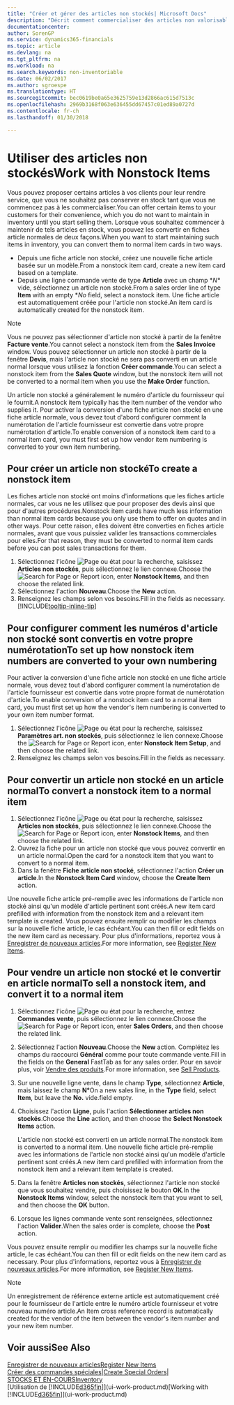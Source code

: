 ```yaml
---
title: "Créer et gérer des articles non stockés| Microsoft Docs"
description: "Décrit comment commercialiser des articles non valorisable ou des articles qui ne sont pas mis à jour dans votre stock."
documentationcenter: 
author: SorenGP
ms.service: dynamics365-financials
ms.topic: article
ms.devlang: na
ms.tgt_pltfrm: na
ms.workload: na
ms.search.keywords: non-inventoriable
ms.date: 06/02/2017
ms.author: sgroespe
ms.translationtype: HT
ms.sourcegitcommit: bec0619be0a65e3625759e13d2866ac615d7513c
ms.openlocfilehash: 2969b3168f063e636455dd67457c01ed89a0727d
ms.contentlocale: fr-ch
ms.lasthandoff: 01/30/2018

---
```

# <a name="work-with-nonstock-items"></a><span data-ttu-id="07241-103">Utiliser des articles non stockés</span><span class="sxs-lookup"><span data-stu-id="07241-103">Work with Nonstock Items</span></span>
<span data-ttu-id="07241-104">Vous pouvez proposer certains articles à vos clients pour leur rendre service, que vous ne souhaitez pas conserver en stock tant que vous ne commencez pas à les commercialiser.</span><span class="sxs-lookup"><span data-stu-id="07241-104">You can offer certain items to your customers for their convenience, which you do not want to maintain in inventory until you start selling them.</span></span> <span data-ttu-id="07241-105">Lorsque vous souhaitez commencer à maintenir de tels articles en stock, vous pouvez les convertir en fiches article normales de deux façons.</span><span class="sxs-lookup"><span data-stu-id="07241-105">When you want to start maintaining such items in inventory, you can convert them to normal item cards in two ways.</span></span>

* <span data-ttu-id="07241-106">Depuis une fiche article non stocké, créez une nouvelle fiche article basée sur un modèle.</span><span class="sxs-lookup"><span data-stu-id="07241-106">From a nonstock item card, create a new item card based on a template.</span></span>
* <span data-ttu-id="07241-107">Depuis une ligne commande vente de type **Article** avec un champ \**N°* vide, sélectionnez un article non stocké.</span><span class="sxs-lookup"><span data-stu-id="07241-107">From a sales order line of type **Item** with an empty \**No* field, select a nonstock item.</span></span> <span data-ttu-id="07241-108">Une fiche article est automatiquement créée pour l'article non stocké.</span><span class="sxs-lookup"><span data-stu-id="07241-108">An item card is automatically created for the nonstock item.</span></span>

> [!NOTE]  
>   <span data-ttu-id="07241-109">Vous ne pouvez pas sélectionner d'article non stocké à partir de la fenêtre **Facture vente**.</span><span class="sxs-lookup"><span data-stu-id="07241-109">You cannot select a nonstock item from the **Sales Invoice** window.</span></span> <span data-ttu-id="07241-110">Vous pouvez sélectionner un article non stocké à partir de la fenêtre **Devis**, mais l'article non stocké ne sera pas converti en un article normal lorsque vous utilisez la fonction **Créer commande**.</span><span class="sxs-lookup"><span data-stu-id="07241-110">You can select a nonstock item from the **Sales Quote** window, but the nonstock item will not be converted to a normal item when you use the **Make Order** function.</span></span>

<span data-ttu-id="07241-111">Un article non stocké a généralement le numéro d'article du fournisseur qui le fournit.</span><span class="sxs-lookup"><span data-stu-id="07241-111">A nonstock item typically has the item number of the vendor who supplies it.</span></span> <span data-ttu-id="07241-112">Pour activer la conversion d'une fiche article non stocké en une fiche article normale, vous devez tout d'abord configurer comment la numérotation de l'article fournisseur est convertie dans votre propre numérotation d'article.</span><span class="sxs-lookup"><span data-stu-id="07241-112">To enable conversion of a nonstock item card to a normal item card, you must first set up how vendor item numbering is converted to your own item numbering.</span></span>   

## <a name="to-create-a-nonstock-item"></a><span data-ttu-id="07241-113">Pour créer un article non stocké</span><span class="sxs-lookup"><span data-stu-id="07241-113">To create a nonstock item</span></span>
<span data-ttu-id="07241-114">Les fiches article non stocké ont moins d'informations que les fiches article normales, car vous ne les utilisez que pour proposer des devis ainsi que pour d'autres procédures.</span><span class="sxs-lookup"><span data-stu-id="07241-114">Nonstock item cards have much less information than normal item cards because you only use them to offer on quotes and in other ways.</span></span> <span data-ttu-id="07241-115">Pour cette raison, elles doivent être converties en fiches article normales, avant que vous puissiez valider les transactions commerciales pour elles.</span><span class="sxs-lookup"><span data-stu-id="07241-115">For that reason, they must be converted to normal item cards before you can post sales transactions for them.</span></span>

1. <span data-ttu-id="07241-116">Sélectionnez l'icône ![Page ou état pour la recherche](media/ui-search/search_small.png "Page ou état pour la recherche"), saisissez **Articles non stockés**, puis sélectionnez le lien connexe.</span><span class="sxs-lookup"><span data-stu-id="07241-116">Choose the ![Search for Page or Report](media/ui-search/search_small.png "Search for Page or Report icon") icon, enter **Nonstock Items**, and then choose the related link.</span></span>
2. <span data-ttu-id="07241-117">Sélectionnez l'action **Nouveau**.</span><span class="sxs-lookup"><span data-stu-id="07241-117">Choose the **New** action.</span></span>
3. <span data-ttu-id="07241-118">Renseignez les champs selon vos besoins.</span><span class="sxs-lookup"><span data-stu-id="07241-118">Fill in the fields as necessary.</span></span> [!INCLUDE[tooltip-inline-tip](includes/tooltip-inline-tip_md.md)]

## <a name="to-set-up-how-nonstock-item-numbers-are-converted-to-your-own-numbering"></a><span data-ttu-id="07241-119">Pour configurer comment les numéros d'article non stocké sont convertis en votre propre numérotation</span><span class="sxs-lookup"><span data-stu-id="07241-119">To set up how nonstock item numbers are converted to your own numbering</span></span>
<span data-ttu-id="07241-120">Pour activer la conversion d'une fiche article non stocké en une fiche article normale, vous devez tout d'abord configurer comment la numérotation de l'article fournisseur est convertie dans votre propre format de numérotation d'article.</span><span class="sxs-lookup"><span data-stu-id="07241-120">To enable conversion of a nonstock item card to a normal item card, you must first set up how the vendor's item numbering is converted to your own item number format.</span></span>

1. <span data-ttu-id="07241-121">Sélectionnez l'icône ![Page ou état pour la recherche](media/ui-search/search_small.png "Page ou état pour la recherche"), saisissez **Paramètres art. non stockés**, puis sélectionnez le lien connexe.</span><span class="sxs-lookup"><span data-stu-id="07241-121">Choose the ![Search for Page or Report](media/ui-search/search_small.png "Search for Page or Report icon") icon, enter **Nonstock Item Setup**, and then choose the related link.</span></span>
2. <span data-ttu-id="07241-122">Renseignez les champs selon vos besoins.</span><span class="sxs-lookup"><span data-stu-id="07241-122">Fill in the fields as necessary.</span></span>

## <a name="to-convert-a-nonstock-item-to-a-normal-item"></a><span data-ttu-id="07241-123">Pour convertir un article non stocké en un article normal</span><span class="sxs-lookup"><span data-stu-id="07241-123">To convert a nonstock item to a normal item</span></span>
1. <span data-ttu-id="07241-124">Sélectionnez l'icône ![Page ou état pour la recherche](media/ui-search/search_small.png "Page ou état pour la recherche"), saisissez **Articles non stockés**, puis sélectionnez le lien connexe.</span><span class="sxs-lookup"><span data-stu-id="07241-124">Choose the ![Search for Page or Report](media/ui-search/search_small.png "Search for Page or Report icon") icon, enter **Nonstock Items**, and then choose the related link.</span></span>
2. <span data-ttu-id="07241-125">Ouvrez la fiche pour un article non stocké que vous pouvez convertir en un article normal.</span><span class="sxs-lookup"><span data-stu-id="07241-125">Open the card for a nonstock item that you want to convert to a normal item.</span></span>
3. <span data-ttu-id="07241-126">Dans la fenêtre **Fiche article non stocké**, sélectionnez l'action **Créer un article**.</span><span class="sxs-lookup"><span data-stu-id="07241-126">In the **Nonstock Item Card** window, choose the **Create Item** action.</span></span>

<span data-ttu-id="07241-127">Une nouvelle fiche article pré-remplie avec les informations de l'article non stocké ainsi qu'un modèle d'article pertinent sont créés.</span><span class="sxs-lookup"><span data-stu-id="07241-127">A new item card prefilled with information from the nonstock item and a relevant item template is created.</span></span> <span data-ttu-id="07241-128">Vous pouvez ensuite remplir ou modifier les champs sur la nouvelle fiche article, le cas échéant.</span><span class="sxs-lookup"><span data-stu-id="07241-128">You can then fill or edit fields on the new item card as necessary.</span></span> <span data-ttu-id="07241-129">Pour plus d'informations, reportez vous à [Enregistrer de nouveaux articles](inventory-how-register-new-items.md).</span><span class="sxs-lookup"><span data-stu-id="07241-129">For more information, see [Register New Items](inventory-how-register-new-items.md).</span></span>

## <a name="to-sell-a-nonstock-item-and-convert-it-to-a-normal-item"></a><span data-ttu-id="07241-130">Pour vendre un article non stocké et le convertir en article normal</span><span class="sxs-lookup"><span data-stu-id="07241-130">To sell a nonstock item, and convert it to a normal item</span></span>
1. <span data-ttu-id="07241-131">Sélectionnez l'icône ![Page ou état pour la recherche](media/ui-search/search_small.png "Page ou état pour la recherche"), entrez **Commandes vente**, puis sélectionnez le lien connexe.</span><span class="sxs-lookup"><span data-stu-id="07241-131">Choose the ![Search for Page or Report](media/ui-search/search_small.png "Search for Page or Report icon") icon, enter **Sales Orders**, and then choose the related link.</span></span>
2. <span data-ttu-id="07241-132">Sélectionnez l'action **Nouveau**.</span><span class="sxs-lookup"><span data-stu-id="07241-132">Choose the **New** action.</span></span> <span data-ttu-id="07241-133">Complétez les champs du raccourci **Général** comme pour toute commande vente.</span><span class="sxs-lookup"><span data-stu-id="07241-133">Fill in the fields on the **General** FastTab as for any sales order.</span></span> <span data-ttu-id="07241-134">Pour en savoir plus, voir [Vendre des produits](sales-how-sell-products.md).</span><span class="sxs-lookup"><span data-stu-id="07241-134">For more information, see [Sell Products](sales-how-sell-products.md).</span></span>
3. <span data-ttu-id="07241-135">Sur une nouvelle ligne vente, dans le champ **Type**, sélectionnez **Article**, mais laissez le champ **N°**</span><span class="sxs-lookup"><span data-stu-id="07241-135">On a new sales line, in the **Type** field, select **Item**, but leave the **No.**</span></span> <span data-ttu-id="07241-136">vide.</span><span class="sxs-lookup"><span data-stu-id="07241-136">field empty.</span></span>
4. <span data-ttu-id="07241-137">Choisissez l'action **Ligne**, puis l'action **Sélectionner articles non stockés**.</span><span class="sxs-lookup"><span data-stu-id="07241-137">Choose the **Line** action, and then choose the **Select Nonstock Items** action.</span></span>

    <span data-ttu-id="07241-138">L'article non stocké est converti en un article normal.</span><span class="sxs-lookup"><span data-stu-id="07241-138">The nonstock item is converted to a normal item.</span></span> <span data-ttu-id="07241-139">Une nouvelle fiche article pré-remplie avec les informations de l'article non stocké ainsi qu'un modèle d'article pertinent sont créés.</span><span class="sxs-lookup"><span data-stu-id="07241-139">A new item card prefilled with information from the nonstock item and a relevant item template is created.</span></span>
5. <span data-ttu-id="07241-140">Dans la fenêtre **Articles non stockés**, sélectionnez l'article non stocké que vous souhaitez vendre, puis choisissez le bouton **OK**.</span><span class="sxs-lookup"><span data-stu-id="07241-140">In the **Nonstock Items** window, select the nonstock item that you want to sell, and then choose the **OK** button.</span></span>
6. <span data-ttu-id="07241-141">Lorsque les lignes commande vente sont renseignées, sélectionnez l'action **Valider**.</span><span class="sxs-lookup"><span data-stu-id="07241-141">When the sales order is complete, choose the **Post** action.</span></span>

<span data-ttu-id="07241-142">Vous pouvez ensuite remplir ou modifier les champs sur la nouvelle fiche article, le cas échéant.</span><span class="sxs-lookup"><span data-stu-id="07241-142">You can then fill or edit fields on the new item card as necessary.</span></span> <span data-ttu-id="07241-143">Pour plus d'informations, reportez vous à [Enregistrer de nouveaux articles](inventory-how-register-new-items.md).</span><span class="sxs-lookup"><span data-stu-id="07241-143">For more information, see [Register New Items](inventory-how-register-new-items.md).</span></span>

> [!NOTE]  
>   <span data-ttu-id="07241-144">Un enregistrement de référence externe article est automatiquement créé pour le fournisseur de l'article entre le numéro article fournisseur et votre nouveau numéro article.</span><span class="sxs-lookup"><span data-stu-id="07241-144">An Item cross reference record is automatically created for the vendor of the item between the vendor's item number and your new item number.</span></span>

## <a name="see-also"></a><span data-ttu-id="07241-145">Voir aussi</span><span class="sxs-lookup"><span data-stu-id="07241-145">See Also</span></span>
[<span data-ttu-id="07241-146">Enregistrer de nouveaux articles</span><span class="sxs-lookup"><span data-stu-id="07241-146">Register New Items</span></span>](inventory-how-register-new-items.md)  
<span data-ttu-id="07241-147">[Créer des commandes spéciales](sales-how-to-create-special-orders.md)|</span><span class="sxs-lookup"><span data-stu-id="07241-147">[Create Special Orders](sales-how-to-create-special-orders.md)|</span></span>  
[<span data-ttu-id="07241-148">STOCKS ET EN-COURS</span><span class="sxs-lookup"><span data-stu-id="07241-148">Inventory</span></span>](inventory-manage-inventory.md)  
<span data-ttu-id="07241-149">[Utilisation de [!INCLUDE[d365fin](includes/d365fin_md.md)]](ui-work-product.md)</span><span class="sxs-lookup"><span data-stu-id="07241-149">[Working with [!INCLUDE[d365fin](includes/d365fin_md.md)]](ui-work-product.md)</span></span>

